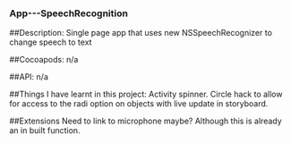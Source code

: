 ### App---SpeechRecognition

##Description: 
Single page app that uses new NSSpeechRecognizer to change speech to text


##Cocoapods:
n/a

##API:
n/a

##Things I have learnt in this project:
Activity spinner.
Circle hack to allow for access to the radi option on objects with live update in storyboard.

##Extensions
Need to link to microphone maybe? Although this is already an in built function.
